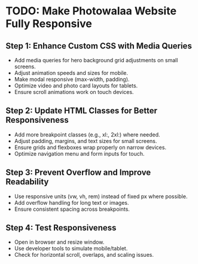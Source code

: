 # TODO: Make Photowalaa Website Fully Responsive

## Step 1: Enhance Custom CSS with Media Queries
- Add media queries for hero background grid adjustments on small screens.
- Adjust animation speeds and sizes for mobile.
- Make modal responsive (max-width, padding).
- Optimize video and photo card layouts for tablets.
- Ensure scroll animations work on touch devices.

## Step 2: Update HTML Classes for Better Responsiveness
- Add more breakpoint classes (e.g., xl:, 2xl:) where needed.
- Adjust padding, margins, and text sizes for small screens.
- Ensure grids and flexboxes wrap properly on narrow devices.
- Optimize navigation menu and form inputs for touch.

## Step 3: Prevent Overflow and Improve Readability
- Use responsive units (vw, vh, rem) instead of fixed px where possible.
- Add overflow handling for long text or images.
- Ensure consistent spacing across breakpoints.

## Step 4: Test Responsiveness
- Open in browser and resize window.
- Use developer tools to simulate mobile/tablet.
- Check for horizontal scroll, overlaps, and scaling issues.
